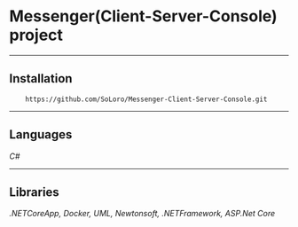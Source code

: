 # Messenger(Client-Server-Console) project
____
## Installation
```
    https://github.com/SoLoro/Messenger-Client-Server-Console.git
```
____
## Languages
*C#*
____
## Libraries
*.NETCoreApp, Docker, UML, Newtonsoft, .NETFramework, ASP.Net Core*
